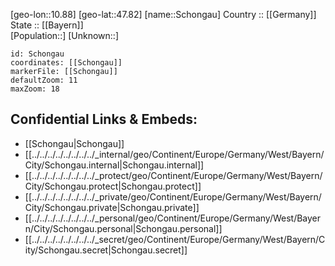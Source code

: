 ﻿---
location: [47.82,10.88] 
mapzoom: [7,12] 
mapmarker: city 
type: City
tags:
- geo/City


SpocWebEntityId: 34062
isDeleted: false
confidential: public

---
[geo-lon::10.88] 
[geo-lat::47.82] 
[name::Schongau] 
Country :: [[Germany]]  
State :: [[Bayern]]  
[Population::] 
[Unknown::] 


```leaflet
id: Schongau
coordinates: [[Schongau]] 
markerFile: [[Schongau]] 
defaultZoom: 11 
maxZoom: 18
```


## Confidential Links & Embeds: 
- [[Schongau|Schongau]]  
- [[../../../../../../../../_internal/geo/Continent/Europe/Germany/West/Bayern/City/Schongau.internal|Schongau.internal]] 
- [[../../../../../../../../_protect/geo/Continent/Europe/Germany/West/Bayern/City/Schongau.protect|Schongau.protect]] 
- [[../../../../../../../../_private/geo/Continent/Europe/Germany/West/Bayern/City/Schongau.private|Schongau.private]] 
- [[../../../../../../../../_personal/geo/Continent/Europe/Germany/West/Bayern/City/Schongau.personal|Schongau.personal]] 
- [[../../../../../../../../_secret/geo/Continent/Europe/Germany/West/Bayern/City/Schongau.secret|Schongau.secret]] 
